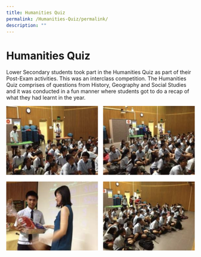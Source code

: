 ```yaml
---
title: Humanities Quiz
permalink: /Humanities-Quiz/permalink/
description: ""
---
```

Humanities Quiz
===============

Lower Secondary students took part in the Humanities Quiz as part of their Post-Exam activities. This was an interclass competition. The Humanities Quiz comprises of questions from History, Geography and Social Studies and it was conducted in a fun manner where students got to do a recap of what they had learnt in the year.

![](/images/Quiz.png)